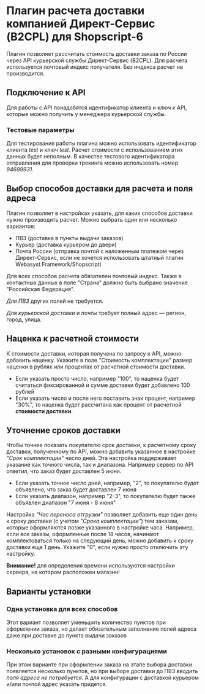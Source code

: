 # Плагин расчета доставки компанией Директ-Сервис (B2CPL) для Shopscript-6

Плагин позволяет рассчитать стоимость доставки заказа по России через API курьерской службы Директ-Сервис (B2CPL).
Для расчета используется почтовый индекс получателя. Без индекса расчет не производится.
 
## Подключение к API

Для работы с API понадобятся идентификатор клиента и ключ к API, которые можно получить у менеджера курьерской службы.

### Тестовые параметры

Для тестирования работы плагина можно использовать идентификатор клиента *test* и ключ *test*. Расчет стоимости с использованием этих данных будет неполным. В качестве тестового идентификатора отправления для проверки трекинга можно использовать номер *94699931*.

## Выбор способов доставки для расчета и поля адреса

Плагин позволяет в настройках указать, для каких способов доставки нужно производить расчет. Можно выбрать один или несколько вариантов:

* ПВЗ (доставка в пункты выдачи заказов)
* Курьер (доставка курьером до двери)
* Почта России (отправка почтой с наложенным платежом через Директ-Сервис, если не хочется использовать штатный плагин Webasyst Framework/Shopscript)

Для всех способов расчета обязателен почтовый индекс. Также в контактных данных в поле "Страна" должно быть выбрано значение "Российская Федерация".

*Для ПВЗ* других полей не требуется.

*Для курьерской доставки* и *почты* требует полный адрес &mdash; регион, город, улица.

## Наценка к расчетной стоимости

К стоимости доставки, которая получена по запросу к API, можно добавить наценку. Укажите в поле "Стоимость комплектации"
размер наценки в рублях или процентах от расчетной стоимости доставки.

 * Если указать просто число, например "100", то наценка будет считаться фиксированной и сумме доставки будет добавлено
   100 рублей
 * Если указать число и после него поставить знак процент, например "30%", то наценка будет рассчитана как процент от
   расчетной **стоимости доставки**.

## Уточнение сроков доставки

Чтобы точнее показать покупателю срок доставки, к расчетному сроку доставки, полученному по API, можно добавить
указанное в настройке *"Срок комплектации"* число дней. Эта настройка поддерживает указание как точного числа, так и
диапазона. Например сервер по API ответил, что заказ будет доставлен 5 июня.

 * Если указать точное число дней, например, "2", то покупателю будет объявлено, что заказ будет доставлен 7 июня
 * Если указать диапазон, например "2-3", то покупателю будет также объявлен диапазон "7 июня - 8 июня"
 
Настройка *"Час переноса отгрузки"* позволяет добавить еще один день к сроку доставки (с учетом *"Срока комплектации"*)
тем заказам, которые оформляются позже указанного в настройке часа. Например, если все заказы, оформленные после
18 часов, начинают комплектоваться только на следующий день, можно добавить к сроку доставки еще 1 день. Укажите "0",
если нужно просто отключить эту настройку.

**Внимание!** для определения времени используются настройки сервера, на котором расположен магазин!

## Варианты установки

### Одна установка для всех способов

Этот вариант позволяет уменьшить количество пунктов при оформлении заказа, но делает обязательным заполнение полей
адреса даже при доставке до пункта выдачи заказов

### Несколько установок с разными конфигурациями

При этом варианте при оформлении заказа на этапе выбора доставки появляется несколько пунктов, но при выборе доставки
до ПВЗ *вводить поля адреса не потребуется*. А для конфигурации с доставкой курьером и/или почтой адрес указать придется.


